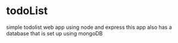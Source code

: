 # todoList
simple todolist web app using node and express 
this app also has a database that is set up using mongoDB
